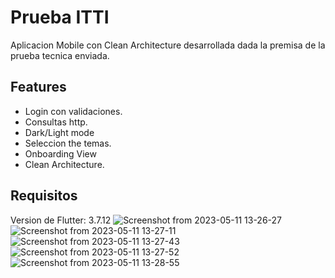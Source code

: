 # Prueba ITTI

Aplicacion Mobile con Clean Architecture desarrollada dada la premisa de la prueba tecnica enviada.

## Features
- Login con validaciones.
- Consultas http.
- Dark/Light mode
- Seleccion the temas.
- Onboarding View
- Clean Architecture.

## Requisitos

Version de Flutter: 3.7.12
![Screenshot from 2023-05-11 13-26-27](https://github.com/josemlegal/prueba_itti/assets/96390036/ab4eec8f-2eeb-4fe9-b45b-01eca82d3681)
![Screenshot from 2023-05-11 13-27-11](https://github.com/josemlegal/prueba_itti/assets/96390036/df7fd778-4b5b-4073-8bba-ad5ce6677d4b)
![Screenshot from 2023-05-11 13-27-43](https://github.com/josemlegal/prueba_itti/assets/96390036/34aa114b-ba74-4f9a-b1cf-16910223ad5b)
![Screenshot from 2023-05-11 13-27-52](https://github.com/josemlegal/prueba_itti/assets/96390036/6e5ba4bd-6831-4b71-bc31-0a6771931714)
![Screenshot from 2023-05-11 13-28-55](https://github.com/josemlegal/prueba_itti/assets/96390036/75818fa5-e675-4783-aaa5-99961462aa17)
